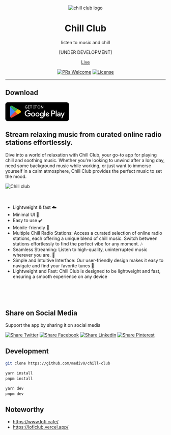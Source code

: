 <div align="center">
	<p align="center">
		<img src="https://i.imgur.com/aAWwVoF.png" width="200" alt="chill club logo">
	</p>
  <h1 align="center">Chill Club</h1>
  <p align="center">listen to music and chill</p>
  <p align="center">[UNDER DEVELOPMENT]</p>
  <a href="https://chill-club.vercel.app/" target="_blank">Live</a>
  
  
  
[![PRs Welcome](https://img.shields.io/badge/PRs-welcome-orange.svg)](https://github.com/mediv0/chill-club/compare) 
[![License](https://img.shields.io/github/license/mediv0/chill-club)](https://img.shields.io/github/license/mediv0/v-bucket) 
</div>

---

## Download
<a href="https://play.google.com/store/apps/details?id=com.xeniac.chillclub" target="_blank"><img alt="Get it on Google Play" height="60" align="center" src="https://github.com/WilliamGates99/FUTSale/blob/main/resources/badges/google-play-badge.svg"/></a>
&nbsp;

## **Stream relaxing music from curated online radio stations effortlessly.**
Dive into a world of relaxation with Chill Club, your go-to app for playing chill and soothing music. Whether you're looking to unwind after a long day, need some background music while working, or just want to immerse yourself in a calm atmosphere, Chill Club provides the perfect music to set the mood.

![Chill club](https://i.imgur.com/QgiRUb5.png)
<br>
<br>
<br>

- Lightweight & fast ☁️
- Minimal UI 🎈
- Easy to use ✔️
- Mobile-friendly 📱
- Multiple Chill Radio Stations: Access a curated selection of online radio stations, each offering a unique blend of chill music. Switch between stations effortlessly to find the perfect vibe for any moment. 🎶
- Seamless Streaming: Listen to high-quality, uninterrupted music wherever you are. 🎵
- Simple and Intuitive Interface: Our user-friendly design makes it easy to navigate and find your favorite tunes 🎺
- Lightweight and Fast: Chill Club is designed to be lightweight and fast, ensuring a smooth experience on any device

<br>
<br>
<br>

## Share on Social Media

Support the app by sharing it on social media

[![Share Twitter](https://img.shields.io/badge/Twitter-1DA1F2?style=for-the-badge&logo=twitter&logoColor=white)](https://twitter.com/intent/tweet?url=https://chill-club.vercel.app/&text=Check%20out%20chill-club.vercel.app%20%E2%9A%A1%EF%B8%8F%0A%0AThe%20best%20place%20to%20enjoy%20Hip%20hop%20beats%20to%20Relax%20or%20Study!%20%F0%9F%8E%A7%20%F0%9F%94%A5%0A%0A#lofi%20#anime%20#lofi_music) 
[![Share Facebook](https://img.shields.io/badge/Facebook-1877F2?style=for-the-badge&logo=facebook&logoColor=white)](https://www.facebook.com/sharer/sharer.php?u=https://chill-club.vercel.app/)
[![Share Linkedin](https://img.shields.io/badge/LinkedIn-0077B5?style=for-the-badge&logo=linkedin&logoColor=white)](https://www.linkedin.com/shareArticle?mini=true&url=https://chill-club.vercel.app/) 
[![Share Pinterest](	https://img.shields.io/badge/Pinterest-%23E60023.svg?&style=for-the-badge&logo=Pinterest&logoColor=white)](https://pinterest.com/pin/create/button/?url=https://chill-club.vercel.app/&media=&description=Check%20out%20chill-club.vercel.app%20%E2%9A%A1%EF%B8%8F%0A%0AThe%20best%20place%20to%20enjoy%20Hip%20hop%20beats%20to%20Relax%20or%20Study!%20%F0%9F%8E%A7%20%F0%9F%94%A5%0A%0A#lofi%20#anime%20#lofi_music) 

## Development

```bash
git clone https://github.com/mediv0/chill-club
```

```bash
yarn install
pnpm install
```

```bash
yarn dev
pnpm dev
```

## Noteworthy

- https://www.lofi.cafe/
- https://loficlub.vercel.app/
